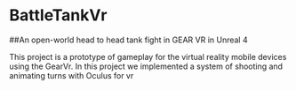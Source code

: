 # BattleTankVr
##An open-world head to head tank fight in GEAR VR in Unreal 4

This project is a prototype of gameplay for the virtual reality mobile devices using the GearVr. In this project we implemented a system of shooting and animating turns with Oculus for vr
